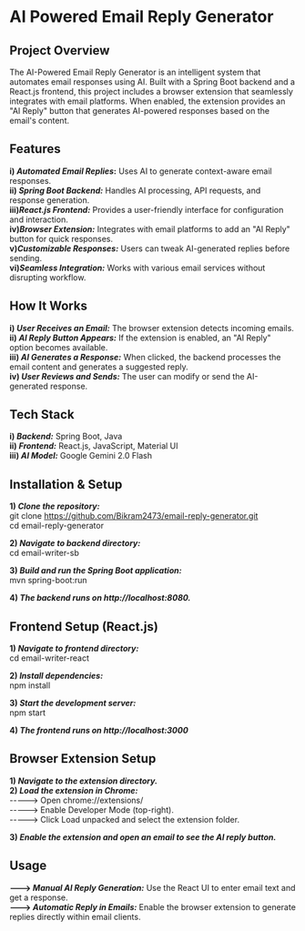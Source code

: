 # AI Powered Email Reply Generator

## Project Overview
The AI-Powered Email Reply Generator is an intelligent system that automates email responses using AI. Built with a Spring Boot backend and a React.js frontend, this project includes a browser extension that seamlessly integrates with email platforms. When enabled, the extension provides an "AI Reply" button that generates AI-powered responses based on the email's content.

## Features
**i) _Automated Email Replies_:** Uses AI to generate context-aware email responses.<br/>
**ii) _Spring Boot Backend:_** Handles AI processing, API requests, and response generation.<br/>
**iii)_React.js Frontend:_** Provides a user-friendly interface for configuration and interaction.<br/>
**iv)_Browser Extension:_** Integrates with email platforms to add an "AI Reply" button for quick responses.<br/>
**v)_Customizable Responses:_** Users can tweak AI-generated replies before sending.<br/>
**vi)_Seamless Integration:_** Works with various email services without disrupting workflow.<br/>

## How It Works
**i) _User Receives an Email:_** The browser extension detects incoming emails.<br/>
**ii) _AI Reply Button Appears:_** If the extension is enabled, an "AI Reply" option becomes available.<br/>
**iii) _AI Generates a Response:_** When clicked, the backend processes the email content and generates a suggested reply.<br/>
**iv) _User Reviews and Sends:_** The user can modify or send the AI-generated response.<br/>

## Tech Stack
**i) _Backend:_** Spring Boot, Java<br/>
**ii) _Frontend:_** React.js, JavaScript, Material UI<br/>
**iii) _AI Model:_** Google Gemini 2.0 Flash<br/>

## Installation & Setup
**1) _Clone the repository:_**<br/> 
    git clone https://github.com/Bikram2473/email-reply-generator.git<br/>
    cd email-reply-generator

**2) _Navigate to backend directory:_**<br/>
    cd email-writer-sb

**3) _Build and run the Spring Boot application:_**<br/>
    mvn spring-boot:run

**4) _The backend runs on http://localhost:8080._**

## Frontend Setup (React.js)
**1) _Navigate to frontend directory:_**<br/>
    cd email-writer-react

**2) _Install dependencies:_**<br/>
    npm install

**3) _Start the development server:_**<br/>
    npm start

**4) _The frontend runs on http://localhost:3000_**

## Browser Extension Setup
**1) _Navigate to the extension directory._**<br/>
**2) _Load the extension in Chrome:_**<br/>
      -----> Open chrome://extensions/<br/>
      -----> Enable Developer Mode (top-right).<br/>
      -----> Click Load unpacked and select the extension folder.<br/>
      
**3) _Enable the extension and open an email to see the AI reply button._**

## Usage
**---> _Manual AI Reply Generation:_** Use the React UI to enter email text and get a response.<br/>
**---> _Automatic Reply in Emails:_** Enable the browser extension to generate replies directly within email clients.

